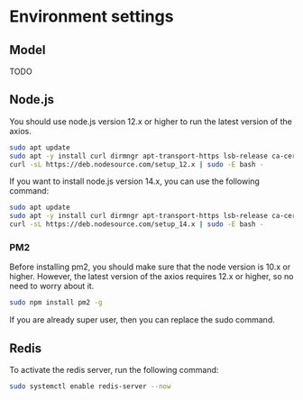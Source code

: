 # Environment settings

## Model

TODO

## Node.js

You should use node.js version 12.x or higher to run the latest version of the axios.

```bash
sudo apt update
sudo apt -y install curl dirmngr apt-transport-https lsb-release ca-certificates
curl -sL https://deb.nodesource.com/setup_12.x | sudo -E bash -
```

If you want to install node.js version 14.x, you can use the following command:

```bash
sudo apt update
sudo apt -y install curl dirmngr apt-transport-https lsb-release ca-certificates
curl -sL https://deb.nodesource.com/setup_14.x | sudo -E bash -
```

### PM2

Before installing pm2, you should make sure that the node version is 10.x or higher.
However, the latest version of the axios requires 12.x or higher, so no need to worry about it.

```bash
sudo npm install pm2 -g
```

If you are already super user, then you can replace the sudo command.

## Redis

To activate the redis server, run the following command:

```bash
sudo systemctl enable redis-server --now
```
